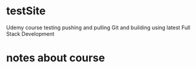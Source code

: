# testSite
Udemy course testing pushing and pulling Git and building using latest Full Stack Development

# notes about course 
